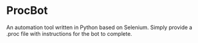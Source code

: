 # ProcBot
An automation tool written in Python based on Selenium. Simply provide a .proc file with instructions for the bot to complete. 

